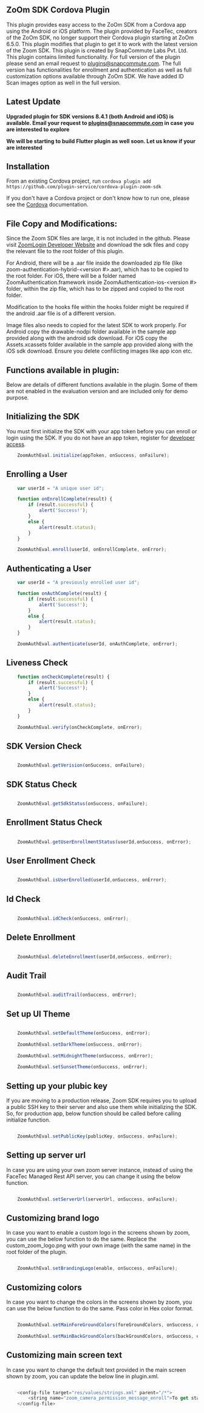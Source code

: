
ZoOm SDK Cordova Plugin
-----------------------

This plugin provides easy access to the ZoOm SDK from a Cordova app using the Android or iOS platform. The plugin provided by FaceTec, creators of the ZoOm SDK, no longer support their Cordova plugin starting at ZoOm 6.5.0.  This plugin modifies that plugin to get it to work with the latest version of the Zoom SDK.  This plugin is created by SnapCommute Labs Pvt. Ltd.  This plugin contains limited functionality.  For full version of the plugin please send an email request to plugins@snapcommute.com. The full version has functionalities for enrollment and authentication as well as full customization options available through ZoOm SDK. We have added ID Scan images option as well in the full version.

**Latest Update**
-----------------
**Upgraded plugin for SDK versions 8.4.1 (both Android and iOS) is available. Email your request to plugins@snapcommute.com in case you are interested to explore**

**We will be starting to build Flutter plugin as well soon. Let us know if your are interested**

Installation
---------------
From an existing Cordova project, run `cordova plugin add https://github.com/plugin-service/cordova-plugin-zoom-sdk`

If you don't have a Cordova project or don't know how to run one, please see the [Cordova](https://cordova.apache.org/#getstarted) documentation.

File Copy and Modifications:
-
Since the Zoom SDK files are large, it is not included in the github. Please visit [ZoomLogin Developer Website](https://dev.zoomlogin.com) and download the sdk files and copy the relevant file to the root folder of this plugin.

For Android, there will be a .aar file inside the downloaded zip file (like zoom-authentication-hybrid-<version #>.aar), which has to be copied to the root folder. For iOS, there will be a folder named ZoomAuthentication.framework inside ZoomAuthentication-ios-<version #> folder, within the zip file, which has to be zipped and copied to the root folder.

Modification to the hooks file within the hooks folder might be required if the android .aar file is of a different version.

Image files also needs to copied for the latest SDK to work properly. For Android copy the drawable-nodpi folder available in the sample app provided along with the android sdk download. For iOS copy the Assets.xcassets folder available in the sample app provided along with the iOS sdk download. Ensure you delete confilicting images like app icon etc.

Functions available in plugin:
-

Below are details of different functions available in the plugin. Some of them are not enabled in the evaluation version and are included only for demo purpose.

Initializing the SDK
--------------------
You must first initialize the SDK with your app token before you can enroll or login using the SDK. If you do not have an app token, register for [developer access](https://dev.zoomlogin.com/).

```javascript
    ZoomAuthEval.initialize(appToken, onSuccess, onFailure);
```

Enrolling a User
----------------
```javascript
    var userId = "A unique user id";

    function onEnrollComplete(result) {
        if (result.successful) {
            alert('Success!');
        }
        else {
            alert(result.status);
        }
    }

    ZoomAuthEval.enroll(userId, onEnrollComplete, onError);
```


Authenticating a User
---------------------
```javascript
    var userId = "A previously enrolled user id";

    function onAuthComplete(result) {
        if (result.successful) {
            alert('Success!');
        }
        else {
            alert(result.status);
        }
    }

    ZoomAuthEval.authenticate(userId, onAuthComplete, onError);
```

Liveness Check
---------------------
```javascript
    function onCheckComplete(result) {
        if (result.successful) {
            alert('Success!');
        }
        else {
            alert(result.status);
        }
    }

    ZoomAuthEval.verify(onCheckComplete, onError);
```

SDK Version Check
---------------------
```javascript

    ZoomAuthEval.getVerision(onSuccess, onFailure);

```

SDK Status Check
---------------------
```javascript

    ZoomAuthEval.getSdkStatus(onSuccess, onFailure);

```

Enrollment Status Check
---------------------
```javascript

    ZoomAuthEval.getUserEnrollmentStatus(userId,onSuccess, onError);

```

User Enrollment Check
---------------------
```javascript

    ZoomAuthEval.isUserEnrolled(userId,onSuccess, onError);
```

Id Check
---------------------
```javascript
  
    ZoomAuthEval.idCheck(onSuccess, onError);
```

Delete Enrollment 
---------------------
```javascript

    ZoomAuthEval.deleteEnrollment(userId,onSuccess, onError);
```

Audit Trail
---------------------
```javascript

    ZoomAuthEval.auditTrail(onSuccess, onError);
```

Set up UI Theme
---------------------
```javascript

    ZoomAuthEval.setDefaultTheme(onSuccess, onError);
    
    ZoomAuthEval.setDarkTheme(onSuccess, onError);
        
    ZoomAuthEval.setMidnightTheme(onSuccess, onError);
            
    ZoomAuthEval.setSunsetTheme(onSuccess, onError);
```


Setting up your plubic key
-------------------------------
If you are moving to a production release, Zoom SDK requires you to upload a public SSH key to their server and also use them while initializing the SDK. So, for production app, below function should be called before calling initialize function.

```javascript

    ZoomAuthEval.setPublicKey(publicKey, onSuccess, onFailure);

```

Setting up server url
-------------------------
In case you are using your own zoom server instance, instead of using the FaceTec Managed Rest API server, you can change it using the below function.

```javascript

    ZoomAuthEval.setServerUrl(serverUrl, onSuccess, onFailure);

```

Customizing brand logo
-------------------------
In case you want to enable a custom logo in the screens shown by zoom, you can use the below function to do the same. Replace the custom_zoom_logo.png with your own image (with the same name) in the root folder of the plugin.

```javascript

    ZoomAuthEval.setBrandingLogo(enable, onSuccess, onFailure);

```

Customizing colors
-------------------------
In case you want to change the colors in the screens shown by zoom, you can use the below function to do the same. Pass color in Hex color format.

```javascript

    ZoomAuthEval.setMainForeGroundColors(foreGroundColors, onSuccess, onFailure);
    
    ZoomAuthEval.setMainBackGroundColors(backGroundColors, onSuccess, onFailure);

```

Customizing main screen text
-------------------------------
In case you want to change the default text provided in the main screen shown by zoom, you can update the below line in plugin.xml.

```javascript

    <config-file target="res/values/strings.xml" parent="/*">
        <string name="zoom_camera_permission_message_enroll">To get started with ZoOm,\nenable access to your selfie camera.        </string>
    </config-file> 

```

